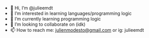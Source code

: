 - 👋 Hi, I’m @julieemdt
- 👀 I’m interested in learning languages/programming logic
- 🌱 I’m currently learning programming logic
- 💞️ I’m looking to collaborate on (idk)
- 📫 How to reach me: julienmodesto@gmail.com or ig: julieemdt

<!---
julieemdt/julieemdt is a ✨ special ✨ repository because its `README.md` (this file) appears on your GitHub profile.
You can click the Preview link to take a look at your changes.
--->
